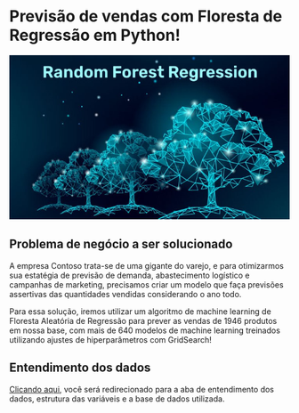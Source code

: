 # Previsão de vendas com Floresta de Regressão em Python!
 ![arq](img/Random-Forest-Regression.jpg)

 ## Problema de negócio a ser solucionado

A empresa Contoso trata-se de uma gigante do varejo, e para otimizarmos sua estatégia de previsão de demanda, abastecimento logístico e campanhas de marketing, precisamos criar um modelo que faça previsões assertivas das quantidades vendidas considerando o ano todo.

Para essa solução, iremos utilizar um algoritmo de  machine learning de Floresta Aleatória de Regressão para prever as vendas de 1946 produtos em nossa base, com mais de 640 modelos de machine learning treinados utilizando ajustes de hiperparâmetros com GridSearch!

## Entendimento dos dados
[Clicando aqui](base/entendimento%20dos%20dados.md), você será redirecionado para a aba de entendimento dos dados, estrutura das variáveis e a base de dados utilizada.
